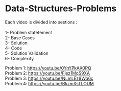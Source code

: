 # Data-Structures-Problems
Each video is divided into sestions :<br />
<br />
1- Problem statetement <br />
2- Base Cases <br />
3- Solution <br />
4- Code<br />
5- Solution Validation <br />
6- Complexity <br />

Problem 1: https://youtu.be/0YnYPkAX0PQ <br />
Problem 2: https://youtu.be/Fjez1MqS9XA <br />
Problem 3: https://youtu.be/NLmLEz8Wq6c <br />
Problem 4: https://youtu.be/BkzmXsTLOUM <br />
